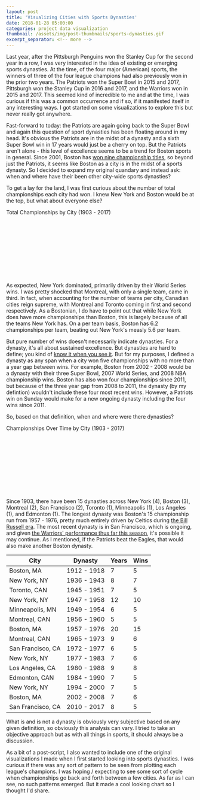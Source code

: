 ```yaml
---
layout: post
title: 'Visualizing Cities with Sports Dynasties'
date: 2018-01-28 05:00:00
categories: project data visualization
thumbnail: /assets/img/post-thumbnails/sports-dynasties.gif
excerpt_separator: <!-- more -->
---
```


Last year, after the Pittsburgh Penguins won the Stanley Cup for the second year in a row, I was very interested in the idea of existing or emerging sports dynasties. At the time, of the four major (American) sports, the winners of three of the four league champions had also previously won in the prior two years. The Patriots won the Super Bowl in 2015 and 2017, Pittsburgh won the Stanley Cup in 2016 and 2017, and the Warriors <span id="sd-footnote-1" class="footnote">won in</span> 2015 and 2017. This seemed kind of incredible to me and at the time, I was curious if this was a common occurrence and if so, if it manifested itself in any interesting ways. I got started on some visualizations to explore this but never really got anywhere.

Fast-forward to today: the Patriots are again going back to the Super Bowl and again this question of sport dynasties has been floating around in my head. It's obvious the Patriots are in the midst of a dynasty and a sixth Super Bowl win in 17 years would just be a cherry on top. But the Patriots aren't alone - this level of excellence seems to be a trend for Boston sports in general. Since 2001, Boston has [won nine championship titles](https://www.pressherald.com/2017/01/30/tom-caron-bostons-had-nine-sports-titles-since-2001-and-patriots-look-to-make-it-10-on-sunday/), so beyond just the Patriots, it seems like Boston as a city is in the midst of a sports dynasty. So I decided to expand my original quandary and instead ask: when and where have their been other city-wide sports dynasties?

<!-- more -->

To get a lay for the land, I was first curious about the number of total championships each city had won. I knew New York and Boston would be at the top, but <span id="sd-footnote-2" class="footnote">what about everyone else</span>?

<p id="d3-sd-barchart-title">Total Championships by City (1903 - 2017)</p>
<div id="d3-sd-barchart-container">
    <svg id="d3-sd-barchart"></svg>
</div>

As expected, New York dominated, primarily driven by their World Series wins. I was pretty shocked that Montreal, with only a single team, came in third. In fact, when accounting for the number of teams per city, Canadian cities reign supreme, with Montreal and Toronto coming in first and second respectively. As a Bostonian, I do have to point out that while New York does have more championships than Boston, this is largely because of all the teams New York has. On a per team basis, Boston has 6.2 championships per team, beating out New York's measly 5.6 per team.

But pure number of wins doesn't necessarily indicate dynasties. For a dynasty, it's all about sustained excellence. But dynasties are hard to define; you kind of [know it when you see it](https://en.wikipedia.org/wiki/I_know_it_when_I_see_it). But for my purposes, I defined a dynasty as any span when a city won five championships with no more than a year gap between wins. For example, Boston from 2002 - 2008 would be a dynasty with their three Super Bowl, 2007 World Series, and 2008 NBA championship wins. Boston has also won four championships since 2011, but because of the three year gap from 2008 to 2011, the dynasty (by my defintion) wouldn't include these four most recent wins. However, a Patriots win on Sunday would make for a new ongoing dynasty including the four wins since 2011.

So, based on that definition, when and where were there dynasties?

<p id="d3-sd-barchart-title">Championships Over Time by City (1903 - 2017)</p>
<div id="d3-sd-dotchart-container">
    <svg id="d3-sd-dotchart"></svg>
</div>

Since 1903, there have been 15 dynasties across New York (4), Boston (3), Montreal (2), San Francisco (2), Toronto (1), Minneapolis (1), Los Angeles (1), and Edmonton (1). The longest dynasty was Boston's 15 championship run from 1957 - 1976, pretty much entirely driven by Celtics during [the Bill Russell era](https://en.wikipedia.org/wiki/Boston_Celtics#1957%E2%80%931969:_The_Bill_Russell_era). The most recent dynasty is in San Francisco, which is ongoing, and given [the Warriors' performance thus far this season](https://projects.fivethirtyeight.com/2018-nba-predictions/), it's possible it may continue. As I mentioned, if the Patriots beat the Eagles, that would also make <span id="sd-footnote-3" class="footnote">another Boston dynasty</span>.

<table id="dynasties-table">
    <thead>
    <tr>
        <th>City</th><th>Dynasty</th><th>Years</th><th>Wins</th>
    </tr>
    </thead>
    <tbody>
        <tr><td>Boston, MA</td><td>1912 - 1918</td><td>7</td><td>5</td></tr>
        <tr><td>New York, NY</td><td>1936 - 1943</td><td>8</td><td>7</td></tr>
        <tr><td>Toronto, CAN</td><td>1945 - 1951</td><td>7</td><td>5</td></tr>
        <tr><td>New York, NY</td><td>1947 - 1958</td><td>12</td><td>10</td></tr>
        <tr><td>Minneapolis, MN</td><td>1949 - 1954</td><td>6</td><td>5</td></tr>
        <tr><td>Montreal, CAN</td><td>1956 - 1960</td><td>5</td><td>5</td></tr>
        <tr><td>Boston, MA</td><td>1957 - 1976</td><td>20</td><td>15</td></tr>
        <tr><td>Montreal, CAN</td><td>1965 - 1973</td><td>9</td><td>6</td></tr>
        <tr><td>San Francisco, CA</td><td>1972 - 1977</td><td>6</td><td>5</td></tr>
        <tr><td>New York, NY</td><td>1977 - 1983</td><td>7</td><td>6</td></tr>
        <tr><td>Los Angeles, CA</td><td>1980 - 1988</td><td>9</td><td>8</td></tr>
        <tr><td>Edmonton, CAN</td><td>1984 - 1990</td><td>7</td><td>5</td></tr>
        <tr><td>New York, NY</td><td>1994 - 2000</td><td>7</td><td>5</td></tr>
        <tr><td>Boston, MA</td><td>2002 - 2008</td><td>7</td><td>6</td></tr>
        <tr><td>San Francisco, CA</td><td>2010 - 2017</td><td>8</td><td>5</td></tr>
    </tbody>
</table>

What is and is not a dynasty is obviously very subjective based on any given definition, so obviously this analysis can vary. I tried to take an objective approach but as with all things in sports, it should always be a discussion.

As a bit of a post-script, I also wanted to include one of the original visualizations I made when I first started looking into sports dynasties. I was curious if there was any sort of pattern to be seen from plotting each league's champions. I was hoping / expecting to see some sort of cycle when championships go back and forth between a few cities. As far as I can see, no such patterns emerged. But it made a cool looking chart so I thought I'd share.

<div id="d3-sd-map-container">
    <svg id="d3-sd-map"></svg>
</div>

<link rel="stylesheet" href="/projects/sports-dynasties/css/style.css">

<script type="text/javascript" src='/projects/sports-dynasties/js/main.js'></script>
<script type="text/javascript" src='/projects/sports-dynasties/js/bar.js'></script>
<script type="text/javascript" src='/projects/sports-dynasties/js/dot.js'></script>
<script type="text/javascript" src='/projects/sports-dynasties/js/map.js'></script>

